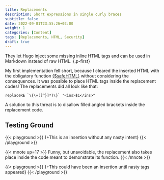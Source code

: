 ```yaml
---
title: Replacements
description: Short expressions in single curly braces
subtitle: false
date: 2022-09-01T23:55:26+02:00
weight: 1
categories: [Content]
tags: [Replacements, HTML, Security]
draft: true
---
```


They let Hugo inject some missing inline HTML tags and can be used in Markdown instead of raw HTML.
{.p-first} <!--more-->

My first implementation fell short, because I cleared the inserted HTML with the obligatory function [{$safeHTML}](https://gohugo.io/functions/safehtml/) without considering the consequences. It was possible to place HTML tags inside the replacement codes! The replacements did all look like that:

```go-html-template
replaceRE `\{\+([^}]*)\}` "<ins>$1</ins>"
```

A solution to this threat is to disallow filled angled brackets inside the replacement code.   

## Testing Ground

{{< playground >}}
{+This is an insertion without any nasty intent}
{{< /playground >}}

{{< mnote up=17 >}}
Funny, but unavoidable, the replacement also takes place inside the code meant to demonstrate its function.
{{< /mnote >}}

{{< playground >}}
{+This could have been an insertion until <nasty>nasty tags</nasty> appeared}
{{< /playground >}}
